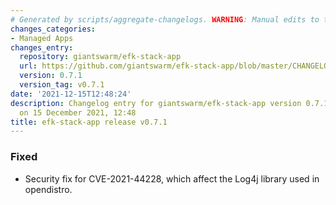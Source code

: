 ```yaml
---
# Generated by scripts/aggregate-changelogs. WARNING: Manual edits to this files will be overwritten.
changes_categories:
- Managed Apps
changes_entry:
  repository: giantswarm/efk-stack-app
  url: https://github.com/giantswarm/efk-stack-app/blob/master/CHANGELOG.md#071---2021-12-14
  version: 0.7.1
  version_tag: v0.7.1
date: '2021-12-15T12:48:24'
description: Changelog entry for giantswarm/efk-stack-app version 0.7.1, published
  on 15 December 2021, 12:48
title: efk-stack-app release v0.7.1
---
```


### Fixed
- Security fix for CVE-2021-44228, which affect the Log4j library used in opendistro.
